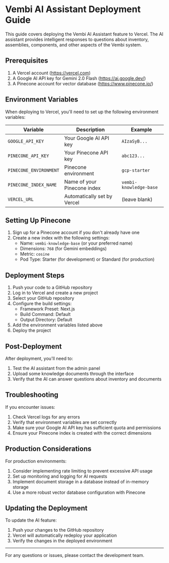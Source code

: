 # Vembi AI Assistant Deployment Guide

This guide covers deploying the Vembi AI Assistant feature to Vercel. The AI assistant provides intelligent responses to questions about inventory, assemblies, components, and other aspects of the Vembi system.

## Prerequisites

1. A Vercel account (https://vercel.com)
2. A Google AI API key for Gemini 2.0 Flash (https://ai.google.dev/)
3. A Pinecone account for vector database (https://www.pinecone.io/)

## Environment Variables

When deploying to Vercel, you'll need to set up the following environment variables:

| Variable | Description | Example |
|----------|-------------|---------|
| `GOOGLE_API_KEY` | Your Google AI API key | `AIzaSyB...` |
| `PINECONE_API_KEY` | Your Pinecone API key | `abc123...` |
| `PINECONE_ENVIRONMENT` | Pinecone environment | `gcp-starter` |
| `PINECONE_INDEX_NAME` | Name of your Pinecone index | `vembi-knowledge-base` |
| `VERCEL_URL` | Automatically set by Vercel | (leave blank) |

## Setting Up Pinecone

1. Sign up for a Pinecone account if you don't already have one
2. Create a new index with the following settings:
   - Name: `vembi-knowledge-base` (or your preferred name)
   - Dimensions: `768` (for Gemini embeddings)
   - Metric: `cosine`
   - Pod Type: Starter (for development) or Standard (for production)

## Deployment Steps

1. Push your code to a GitHub repository
2. Log in to Vercel and create a new project
3. Select your GitHub repository
4. Configure the build settings:
   - Framework Preset: Next.js
   - Build Command: Default
   - Output Directory: Default
5. Add the environment variables listed above
6. Deploy the project

## Post-Deployment

After deployment, you'll need to:

1. Test the AI assistant from the admin panel
2. Upload some knowledge documents through the interface
3. Verify that the AI can answer questions about inventory and documents

## Troubleshooting

If you encounter issues:

1. Check Vercel logs for any errors
2. Verify that environment variables are set correctly
3. Make sure your Google AI API key has sufficient quota and permissions
4. Ensure your Pinecone index is created with the correct dimensions

## Production Considerations

For production environments:

1. Consider implementing rate limiting to prevent excessive API usage
2. Set up monitoring and logging for AI requests
3. Implement document storage in a database instead of in-memory storage
4. Use a more robust vector database configuration with Pinecone

## Updating the Deployment

To update the AI feature:

1. Push your changes to the GitHub repository
2. Vercel will automatically redeploy your application
3. Verify the changes in the deployed environment

---

For any questions or issues, please contact the development team. 